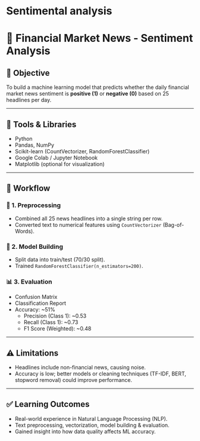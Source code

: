 # Sentimental analysis
# 📰 Financial Market News - Sentiment Analysis

## 📌 Objective
To build a machine learning model that predicts whether the daily financial market news sentiment is **positive (1)** or **negative (0)** based on 25 headlines per day.


---

## 🔧 Tools & Libraries
- Python
- Pandas, NumPy
- Scikit-learn (CountVectorizer, RandomForestClassifier)
- Google Colab / Jupyter Notebook
- Matplotlib (optional for visualization)

---

## 🔄 Workflow

### 🧹 1. Preprocessing
- Combined all 25 news headlines into a single string per row.
- Converted text to numerical features using `CountVectorizer` (Bag-of-Words).

### 🧠 2. Model Building
- Split data into train/test (70/30 split).
- Trained `RandomForestClassifier(n_estimators=200)`.

### 📊 3. Evaluation
- Confusion Matrix
- Classification Report
- Accuracy: ~51%
  - Precision (Class 1): ~0.53
  - Recall (Class 1): ~0.73
  - F1 Score (Weighted): ~0.48

---

## ⚠️ Limitations
- Headlines include non-financial news, causing noise.
- Accuracy is low; better models or cleaning techniques (TF-IDF, BERT, stopword removal) could improve performance.

---

## ✅ Learning Outcomes
- Real-world experience in Natural Language Processing (NLP).
- Text preprocessing, vectorization, model building & evaluation.
- Gained insight into how data quality affects ML accuracy.
